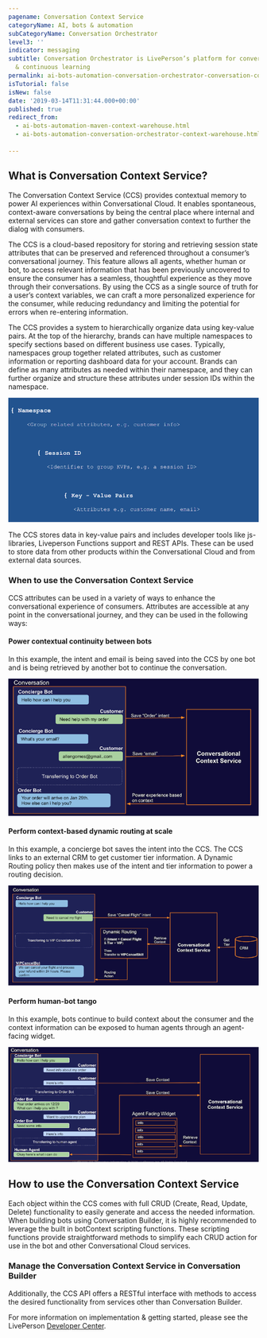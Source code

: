```yaml
---
pagename: Conversation Context Service
categoryName: AI, bots & automation
subCategoryName: Conversation Orchestrator
level3: ''
indicator: messaging
subtitle: Conversation Orchestrator is LivePerson’s platform for conversational orchestration
  & continuous learning
permalink: ai-bots-automation-conversation-orchestrator-conversation-context-service.html
isTutorial: false
isNew: false
date: '2019-03-14T11:31:44.000+00:00'
published: true
redirect_from:
  - ai-bots-automation-maven-context-warehouse.html
  - ai-bots-automation-conversation-orchestrator-context-warehouse.html

---
```


## What is Conversation Context Service?
The Conversation Context Service (CCS) provides contextual memory to power AI experiences within Conversational Cloud. It enables spontaneous, context-aware conversations by being the central place where internal and external services can store and gather conversation context to further the dialog with consumers.

The CCS is a cloud-based repository for storing and retrieving session state attributes that can be preserved and referenced throughout a consumer’s conversational journey. This feature allows all agents, whether human or bot, to access relevant information that has been previously uncovered to ensure the consumer has a seamless, thoughtful experience as they move through their conversations. By using the CCS as a single source of truth for a user’s context variables, we can craft a more personalized experience for the consumer, while reducing redundancy and limiting the potential for errors when re-entering information.

The CCS provides a system to hierarchically organize data using key-value pairs. At the top of the hierarchy, brands can have multiple namespaces to specify sections based on different business use cases. Typically, namespaces group together related attributes, such as customer information or reporting dashboard data for your account. Brands can define as many attributes as needed within their namespace, and they can further organize and structure these attributes under session IDs within the namespace.

![](img/co_ccs_namespace.png)

The CCS stores data in key-value pairs and includes developer tools like js-libraries, Liveperson Functions support and REST APIs. These can be used to store data from other products within the Conversational Cloud and from external data sources.

### When to use the Conversation Context Service
CCS attributes can be used in a variety of ways to enhance the conversational experience of consumers. Attributes are accessible at any point in the conversational journey, and they can be used in the following ways:

#### Power contextual continuity between bots 
In this example, the intent and email is being saved into the CCS by one bot and is being retrieved by another bot to continue the conversation.

![](img/co_ccs_usecase1.png)

#### Perform context-based dynamic routing at scale 
In this example, a concierge bot saves the intent into the CCS. The CCS links to an external CRM to get customer tier information. A Dynamic Routing policy then makes use of the intent and tier information to power a routing decision.

![](img/co_ccs_usecase2.png)

#### Perform human-bot tango 
In this example, bots continue to build context about the consumer and the context information can be exposed to human agents through an agent-facing widget.

![](img/co_ccs_usecase3.png)

## How to use the Conversation Context Service
Each object within the CCS comes with full CRUD (Create, Read, Update, Delete) functionality to easily generate and access the needed information. When building bots using Conversation Builder, it is highly recommended to leverage the built in botContext scripting functions. These scripting functions provide straightforward methods to simplify each CRUD action for use in the bot and other Conversational Cloud services.

### Manage the Conversation Context Service in Conversation Builder
Additionally, the CCS API offers a RESTful interface with methods to access the desired functionality from services other than Conversation Builder.

For more information on implementation & getting started, please see the LivePerson [Developer Center](https://developers.liveperson.com/conversation-orchestrator-conversation-context-service-getting-started.html).
